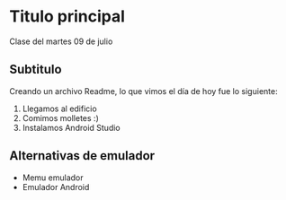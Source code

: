 # Titulo principal
Clase del martes 09 de julio

## Subtitulo
Creando un archivo Readme, lo que vimos el día de hoy fue lo siguiente:

1. Llegamos al edificio
2. Comimos molletes :)
3. Instalamos Android Studio

## Alternativas de emulador

* Memu emulador
* Emulador Android 
